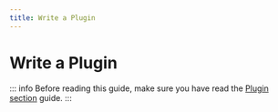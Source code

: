 ```yaml
---
title: Write a Plugin
---
```


# Write a Plugin

::: info
Before reading this guide, make sure you have read the [Plugin section](../03-architecture-concepts/03-plugins.md) guide.
:::